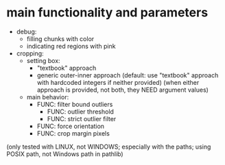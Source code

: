 # main functionality and parameters
* debug:
	* filling chunks with color
	* indicating red regions with pink
* cropping:
	* setting box:
		* "textbook" approach
		* generic outer-inner approach
		(default: use "textbook" approach with hardcoded integers if neither provided)
		(when either approach is provided, not both, they NEED argument values)
	* main behavior:
		* FUNC: filter bound outliers
			* FUNC: outlier threshold
			* FUNC: strict outlier filter
		* FUNC: force orientation
		* FUNC: crop margin pixels

(only tested with LINUX, not WINDOWS; especially with the paths; using POSIX path, not Windows path in pathlib)

